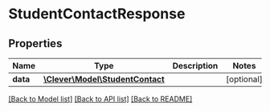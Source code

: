 # StudentContactResponse

## Properties
Name | Type | Description | Notes
------------ | ------------- | ------------- | -------------
**data** | [**\Clever\Model\StudentContact**](StudentContact.md) |  | [optional] 

[[Back to Model list]](README.md#documentation-for-models) [[Back to API list]](README.md#documentation-for-api-endpoints) [[Back to README]](README.md)


